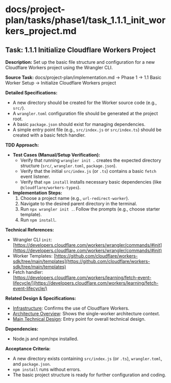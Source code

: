 # docs/project-plan/tasks/phase1/task_1.1.1_init_workers_project.md

## Task: 1.1.1 Initialize Cloudflare Workers Project

**Description:**
Set up the basic file structure and configuration for a new Cloudflare Workers project using the Wrangler CLI.

**Source Task:**
docs/project-plan/implementation.md -> Phase 1 -> 1.1 Basic Worker Setup -> Initialize Cloudflare Workers project

**Detailed Specifications:**
- A new directory should be created for the Worker source code (e.g., `src/`).
- A `wrangler.toml` configuration file should be generated at the project root.
- A basic `package.json` should exist for managing dependencies.
- A simple entry point file (e.g., `src/index.js` or `src/index.ts`) should be created with a basic fetch handler.

**TDD Approach:**

*   **Test Cases (Manual/Setup Verification):**
    *   Verify that running `wrangler init .` creates the expected directory structure (`src/`, `wrangler.toml`, `package.json`).
    *   Verify that the initial `src/index.js` (or `.ts`) contains a basic `fetch` event listener.
    *   Verify that `npm install` installs necessary basic dependencies (like `@cloudflare/workers-types`).
*   **Implementation Steps:**
    1.  Choose a project name (e.g., `url-redirect-worker`).
    2.  Navigate to the desired parent directory in the terminal.
    3.  Run `npx wrangler init .`. Follow the prompts (e.g., choose starter template).
    4.  Run `npm install`.

**Technical References:**
- Wrangler CLI `init`: [https://developers.cloudflare.com/workers/wrangler/commands/#init](https://developers.cloudflare.com/workers/wrangler/commands/#init)
- Worker Templates: [https://github.com/cloudflare/workers-sdk/tree/main/templates](https://github.com/cloudflare/workers-sdk/tree/main/templates)
- Fetch handler: [https://developers.cloudflare.com/workers/learning/fetch-event-lifecycle/](https://developers.cloudflare.com/workers/learning/fetch-event-lifecycle/)

**Related Design & Specifications:**
- [Infrastructure](../../../technical-design/infrastructure.md): Confirms the use of Cloudflare Workers.
- [Architecture Overview](../../../technical-design/architecture_overview.md): Shows the single-worker architecture context.
- [Main Technical Design](../../../technical-design/DESIGN.md): Entry point for overall technical design.

**Dependencies:**
- Node.js and npm/npx installed.

**Acceptance Criteria:**
- A new directory exists containing `src/index.js` (or `.ts`), `wrangler.toml`, and `package.json`.
- `npm install` runs without errors.
- The basic project structure is ready for further configuration and coding. 